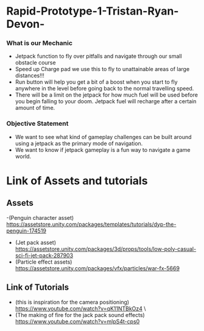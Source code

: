 # Rapid-Prototype-1-Tristan-Ryan-Devon-

### What is our Mechanic
- Jetpack function to fly over pitfalls and navigate through our small obstacle course
- Speed up Charge pad we use this to fly to unattainable areas of large distances!!!
- Run button will help you get a bit of a boost when you start to fly anywhere in the level before going back to the normal travelling speed.
- There will be a limit on the jetpack for how much fuel will be used before you begin falling to your doom. Jetpack fuel will recharge after a certain amount of time.
### Objective Statement
- We want to see what kind of gameplay challenges can be built around using a jetpack as the primary mode of navigation.
- We want to know if jetpack gameplay is a fun way to navigate a game world. 

# Link of Assets and tutorials
## Assets
-(Penguin character asset) https://assetstore.unity.com/packages/templates/tutorials/dyp-the-penguin-174519
- (Jet pack asset) https://assetstore.unity.com/packages/3d/props/tools/low-poly-casual-sci-fi-jet-pack-287903
- (Particle effect assets) https://assetstore.unity.com/packages/vfx/particles/war-fx-5669  

## Link of Tutorials
- (this is inspiration for the camera positioning\) https://www.youtube.com/watch?v=qK11NTBkOz4 \
- (The making of fire for the jack pack sound effects) https://www.youtube.com/watch?v=mlpS4t-cps0 
